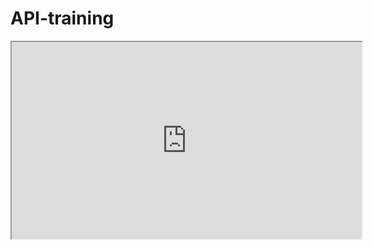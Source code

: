 # API-training

<iframe width="560" height="315" src='https://dbdiagram.io/embed/5de90253edf08a25543ebfa7'> </iframe>
